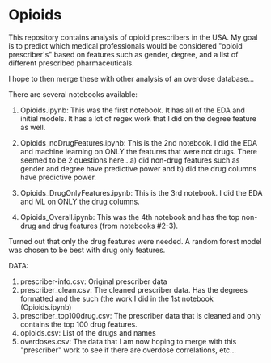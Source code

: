 # Opioids
This repository contains analysis of opioid prescribers in the USA.
My goal is to predict which medical professionals would be considered "opioid prescriber's" based on features such as gender, degree, and a list of different prescribed pharmaceuticals. 

I hope to then merge these with other analysis of an overdose database...

There are several notebooks available:
1) Opioids.ipynb: This was the first notebook. It has all of the EDA and initial models. It has a lot of regex work that I did on the degree feature as well.

2) Opioids_noDrugFeatures.ipynb: This is the 2nd notebook. I did the EDA and machine learning on ONLY the features that were not drugs. There seemed to be 2 questions here...a) did non-drug features such as gender and degree have predictive power and b) did the drug columns have predictive power.

3) Opioids_DrugOnlyFeatures.ipynb: This is the 3rd notebook. I did the EDA and ML on ONLY the drug columns. 

4) Opioids_Overall.ipynb: This was the 4th notebook and has the top non-drug and drug features (from notebooks #2-3).

Turned out that only the drug features were needed. A random forest model was chosen to be best with drug only features.

DATA:
1) prescriber-info.csv: Original prescriber data 
2) prescriber_clean.csv: The cleaned prescriber data. Has the degrees formatted and the such (the work I did in the 1st notebook (Opioids.ipynb)
3) prescriber_top100drug.csv: The prescriber data that is cleaned and only contains the top 100 drug features.
4) opioids.csv: List of the drugs and names
5) overdoses.csv: The data that I am now hoping to merge with this "prescriber" work to see if there are overdose correlations, etc...
